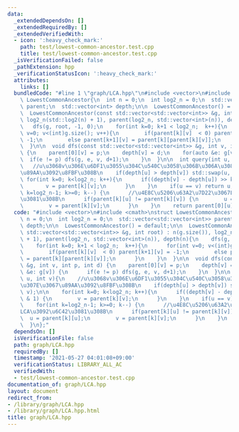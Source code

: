 ```yaml
---
data:
  _extendedDependsOn: []
  _extendedRequiredBy: []
  _extendedVerifiedWith:
  - icon: ':heavy_check_mark:'
    path: test/lowest-common-ancestor.test.cpp
    title: test/lowest-common-ancestor.test.cpp
  _isVerificationFailed: false
  _pathExtension: hpp
  _verificationStatusIcon: ':heavy_check_mark:'
  attributes:
    links: []
  bundledCode: "#line 1 \"graph/LCA.hpp\"\n#include <vector>\n#include <cmath>\nstruct\
    \ LowestCommonAncestor{\n  int n = 0;\n  int log2_n = 0;\n  std::vector<std::vector<int>>\
    \ parent;\n  std::vector<int> depth;\n\n  LowestCommonAncestor() = default;\n\n\
    \  LowestCommonAncestor(const std::vector<std::vector<int>> &g, int root) : n(g.size()),\
    \ log2_n(std::log2(n) + 1), parent(log2_n, std::vector<int>(n)), depth(n){\n \
    \   dfs(g, root, -1, 0);\n    for(int k=0; k+1 < log2_n;  k++){\n      for(int\
    \ v=0; v<(int)g.size(); v++){\n        if(parent[k][v]  < 0) parent[k+1][v] =\
    \ -1;\n        else parent[k+1][v] = parent[k][parent[k][v]];\n      }\n    }\n\
    \  }\n\n  void dfs(const std::vector<std::vector<int>> &g, int v, int p, int d)\
    \ {\n    parent[0][v] = p;\n    depth[v] = d;\n    for(auto &e: g[v]) {\n    \
    \  if(e != p) dfs(g, e, v, d+1);\n    }\n  }\n\n  int query(int u, int v){\n \
    \   //u\u3068v\u306E\u6DF1\u3055\u304C\u540C\u3058\u306B\u306A\u308B\u307E\u3067\
    \u89AA\u3092\u8FBF\u308B\n    if(depth[u] > depth[v]) std::swap(u, v);\n\n   \
    \ for(int k=0; k<log2_n; k++){\n      if((depth[v] - depth[u]) >> k & 1) {\n \
    \       v = parent[k][v];\n      }\n    }\n    if(u == v) return u;\n    for(int\
    \ k=log2_n-1; k>=0; k--) {\n      //\u4E8C\u5206\u63A2\u7D22\u3067LCA\u3092\u6C42\
    \u3081\u308B\n      if(parent[k][u] != parent[k][v]) {\n        u = parent[k][u];\n\
    \        v = parent[k][v];\n      }\n    }\n    return parent[0][u];\n  }\n};\n"
  code: "#include <vector>\n#include <cmath>\nstruct LowestCommonAncestor{\n  int\
    \ n = 0;\n  int log2_n = 0;\n  std::vector<std::vector<int>> parent;\n  std::vector<int>\
    \ depth;\n\n  LowestCommonAncestor() = default;\n\n  LowestCommonAncestor(const\
    \ std::vector<std::vector<int>> &g, int root) : n(g.size()), log2_n(std::log2(n)\
    \ + 1), parent(log2_n, std::vector<int>(n)), depth(n){\n    dfs(g, root, -1, 0);\n\
    \    for(int k=0; k+1 < log2_n;  k++){\n      for(int v=0; v<(int)g.size(); v++){\n\
    \        if(parent[k][v]  < 0) parent[k+1][v] = -1;\n        else parent[k+1][v]\
    \ = parent[k][parent[k][v]];\n      }\n    }\n  }\n\n  void dfs(const std::vector<std::vector<int>>\
    \ &g, int v, int p, int d) {\n    parent[0][v] = p;\n    depth[v] = d;\n    for(auto\
    \ &e: g[v]) {\n      if(e != p) dfs(g, e, v, d+1);\n    }\n  }\n\n  int query(int\
    \ u, int v){\n    //u\u3068v\u306E\u6DF1\u3055\u304C\u540C\u3058\u306B\u306A\u308B\
    \u307E\u3067\u89AA\u3092\u8FBF\u308B\n    if(depth[u] > depth[v]) std::swap(u,\
    \ v);\n\n    for(int k=0; k<log2_n; k++){\n      if((depth[v] - depth[u]) >> k\
    \ & 1) {\n        v = parent[k][v];\n      }\n    }\n    if(u == v) return u;\n\
    \    for(int k=log2_n-1; k>=0; k--) {\n      //\u4E8C\u5206\u63A2\u7D22\u3067\
    LCA\u3092\u6C42\u3081\u308B\n      if(parent[k][u] != parent[k][v]) {\n      \
    \  u = parent[k][u];\n        v = parent[k][v];\n      }\n    }\n    return parent[0][u];\n\
    \  }\n};"
  dependsOn: []
  isVerificationFile: false
  path: graph/LCA.hpp
  requiredBy: []
  timestamp: '2021-05-27 04:01:08+09:00'
  verificationStatus: LIBRARY_ALL_AC
  verifiedWith:
  - test/lowest-common-ancestor.test.cpp
documentation_of: graph/LCA.hpp
layout: document
redirect_from:
- /library/graph/LCA.hpp
- /library/graph/LCA.hpp.html
title: graph/LCA.hpp
---
```

